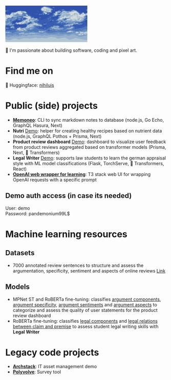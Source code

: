 ![decoration image](./bluehorizon.png)

👋 I'm passionate about building software, coding and pixel art.

# Find me on
🤗 Huggingface: [nihiluis](https://huggingface.co/nihiluis)

# Public (side) projects
- [**Memoneo**](https://github.com/nihiluis/memoneo2): CLI to sync markdown notes to database (node.js, Go Echo, GraphQL Hasura, Next)
- **Nutri** [Demo](https://app.nutri.demo.nihiluis.com): helper for creating healthy recipes based on nutrient data (node.js, GraphQL Pothos + Prisma, Next)
- **Product review dashboard** [Demo](https://pradiego.vercel.app): dashboard to visualize user feedback from product reviews aggregated based on transformer models (Prisma, Next, 🤗 Transformers)
- **Legal Writer** [Demo](https://legalwriter.pages.dev/main?dp=7): supports law students to learn the german appraisal style with ML model classifications (Flask, TorchServe, 🤗 Transformers, React)
- [**OpenAI web wrapper for learning**](https://github.com/nihiluis/conversational-learning): T3 stack web UI for wrapping OpenAI requests with a specific prompt
## Demo auth access (in case its needed)
User: demo  
Password: pandemonium99L$

# Machine learning resources
## Datasets
- 7000 annotated review sentences to structure and assess the argumentation, specificity, sentiment and aspects of online reviews [Link](https://huggingface.co/datasets/nihiluis/argureviews)

## Models
- MPNet ST and RoBERTa fine-tuning: classifies [argument components](https://huggingface.co/nihiluis/argureviews-component-roberta), [argument specificity](https://huggingface.co/nihiluis/argureviews-specificity-roberta), [argument sentiments](https://huggingface.co/nihiluis/argureviews-sentiment-roberta) and [argument aspects](https://huggingface.co/nihiluis/argureviews-aspect-mpnet) to categorize and assess the quality of user statements for the product review dashboard 
- RoBERTa fine-tuning: classifies [legal components](https://huggingface.co/nihiluis/legal-components-roberta) and [legal relations between claim and premise](https://huggingface.co/nihiluis/legal-relations-roberta) to assess student legal writing skills with **Legal Writer**
  
# Legacy code projects
- [**Archstack**](https://github.com/nihiluis/archstack): IT asset management demo
- [**Polyvolve**](https://github.com/nihiluis/polyvolve): Survey tool
